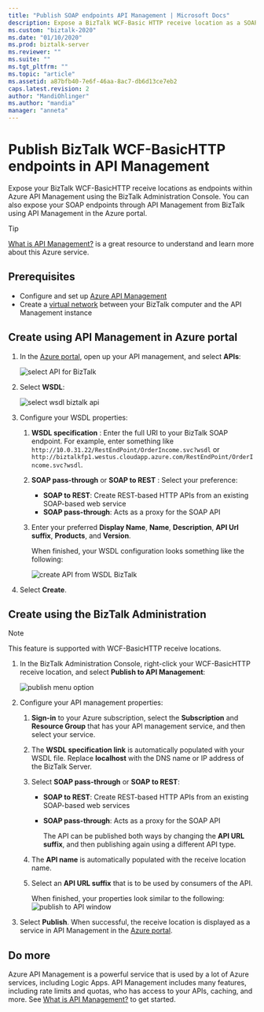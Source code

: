 ```yaml
---
title: "Publish SOAP endpoints API Management | Microsoft Docs"
description: Expose a BizTalk WCF-Basic HTTP receive location as a SOAP endpoint within API management. You can do this using BizTalk Administration console, or paste your endpoint directly within API Management in the Azure portal.
ms.custom: "biztalk-2020"
ms.date: "01/10/2020"
ms.prod: biztalk-server
ms.reviewer: ""
ms.suite: ""
ms.tgt_pltfrm: ""
ms.topic: "article"
ms.assetid: a87bfb40-7e6f-46aa-8ac7-db6d13ce7eb2
caps.latest.revision: 2
author: "MandiOhlinger"
ms.author: "mandia"
manager: "anneta"
---
```


# Publish BizTalk WCF-BasicHTTP endpoints in API Management

Expose your BizTalk WCF-BasicHTTP receive locations as endpoints within Azure API Management using the BizTalk Administration Console. You can also expose your SOAP endpoints through API Management from BizTalk using API Management in the Azure portal.

> [!TIP]
> [What is API Management?](https://docs.microsoft.com/azure/api-management/api-management-key-concepts) is a great resource to understand and learn more about this Azure service.

## Prerequisites

* Configure and set up [Azure API Management](https://docs.microsoft.com/azure/api-management/api-management-get-started)
* Create a [virtual network](https://docs.microsoft.com/azure/api-management/api-management-using-with-vnet) between your BizTalk computer and the API Management instance

## Create using API Management in Azure portal 

1. In the [Azure portal](https://portal.azure.com), open up your API management, and select **APIs**:

    ![select API for BizTalk](../core/media/select-api-for-biztalk.png)

2. Select **WSDL**:

    ![select wsdl biztalk api](../core/media/select-wsdl-biztalk-api.png)

3. Configure your WSDL properties: 

   1. **WSDL specification** : Enter the full URI to your BizTalk SOAP endpoint. For example, enter something like `http://10.0.31.22/RestEndPoint/OrderIncome.svc?wsdl` or `http://biztalkfp1.westus.cloudapp.azure.com/RestEndPoint/OrderIncome.svc?wsdl`.  

   2. **SOAP pass-through** or **SOAP to REST** : Select your preference: 
       * **SOAP to REST**: Create REST-based HTTP APIs from an existing SOAP-based web service
       * **SOAP pass-through**: Acts as a proxy for the SOAP API 

   3. Enter your preferred **Display Name**, **Name**, **Description**, **API Url suffix**, **Products**, and **Version**.

      When finished, your WSDL configuration looks something like the following: 

      ![create API from WSDL BizTalk](../core/media/create-api-from-wsdl-biztalk.png)

4. Select **Create**.

## Create using the BizTalk Administration

> [!NOTE] 
> This feature is supported with WCF-BasicHTTP receive locations. 

1. In the BizTalk Administration Console, right-click your WCF-BasicHTTP receive location, and select **Publish to API Management**:  

    ![publish menu option](../core/media/publish-to-api-management-option.png)
 
2. Configure your API management properties: 

   1. **Sign-in** to your Azure subscription, select the **Subscription** and **Resource Group** that has your API management service, and then select your service.

   2. The **WSDL specification link** is automatically populated with your WSDL file. Replace **localhost** with the DNS name or IP address of the BizTalk Server. 

   3. Select **SOAP pass-through** or **SOAP to REST**:  
      * **SOAP to REST**: Create REST-based HTTP APIs from an existing SOAP-based web services
      * **SOAP pass-through**: Acts as a proxy for the SOAP API 

        The API can be published both ways by changing the **API URL suffix**, and then publishing again using a different API type.

   4. The **API name** is automatically populated with the receive location name.

   5. Select an **API URL suffix** that is to be used by consumers of the API. 

      When finished, your properties look similar to the following:  
      ![publish to API window](../core/media/api-management-publish-window.png)

3. Select **Publish**. When successful, the receive location is displayed as a service in API Management in the [Azure portal](https://portal.azure.com). 

## Do more

Azure API Management is a powerful service that is used by a lot of Azure services, including Logic Apps. API Management includes many features, including rate limits and quotas, who has access to your APIs, caching, and more. See [What is API Management?](https://docs.microsoft.com/azure/api-management/api-management-key-concepts) to get started.
